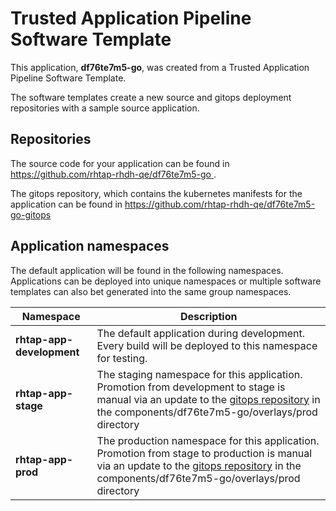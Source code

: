 # Trusted Application Pipeline Software Template

This application, **df76te7m5-go**, was created from a Trusted Application Pipeline Software Template.

The software templates create a new source and gitops deployment repositories with a sample source application. 

## Repositories

The source code for your application can be found in [https://github.com/rhtap-rhdh-qe/df76te7m5-go ](https://github.com/rhtap-rhdh-qe/df76te7m5-go ).
 
The gitops repository, which contains the kubernetes manifests for the application can be found in 
[https://github.com/rhtap-rhdh-qe/df76te7m5-go-gitops ](https://github.com/rhtap-rhdh-qe/df76te7m5-go-gitops ) 

## Application namespaces 

The default application will be found in the following namespaces. Applications can be deployed into unique namespaces or multiple software templates can also bet generated into the same group namespaces.  

|  Namespace   |  Description   |  
| -------- | -------- |   
| **rhtap-app-development** | The default application during development. Every build will be deployed to this namespace for testing. | 
| **rhtap-app-stage** | The staging namespace for this application. Promotion from development to stage is manual via an update to the [gitops repository](https://github.com/rhtap-rhdh-qe/df76te7m5-go-gitops ) in the components/df76te7m5-go/overlays/prod directory |  
| **rhtap-app-prod** | The production namespace for this application. Promotion from stage to production is manual via an update to the [gitops repository](https://github.com/rhtap-rhdh-qe/df76te7m5-go-gitops ) in the components/df76te7m5-go/overlays/prod directory | 